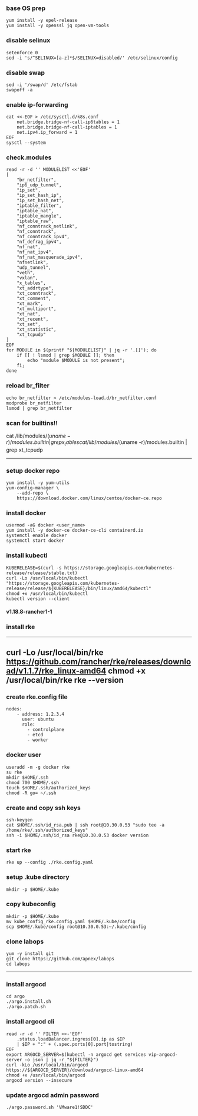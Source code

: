 ### base OS prep
```
yum install -y epel-release
yum install -y openssl jq open-vm-tools
```

### disable selinux
```
setenforce 0
sed -i 's/^SELINUX=[a-z]*$/SELINUX=disabled/' /etc/selinux/config
```

### disable swap
```
sed -i '/swap/d' /etc/fstab
swapoff -a
```

### enable ip-forwarding
```
cat <<-EOF > /etc/sysctl.d/k8s.conf
	net.bridge.bridge-nf-call-ip6tables = 1
	net.bridge.bridge-nf-call-iptables = 1
	net.ipv4.ip_forward = 1
EOF
sysctl --system
```

### check.modules
```
read -r -d '' MODULELIST <<'EOF'
[
	"br_netfilter",
	"ip6_udp_tunnel",
	"ip_set",
	"ip_set_hash_ip",
	"ip_set_hash_net",
	"iptable_filter",
	"iptable_nat",
	"iptable_mangle",
	"iptable_raw",
	"nf_conntrack_netlink",
	"nf_conntrack",
	"nf_conntrack_ipv4",
	"nf_defrag_ipv4",
	"nf_nat",
	"nf_nat_ipv4",
	"nf_nat_masquerade_ipv4",
	"nfnetlink",
	"udp_tunnel",
	"veth",
	"vxlan",
	"x_tables",
	"xt_addrtype",
	"xt_conntrack",
	"xt_comment",
	"xt_mark",
	"xt_multiport",
	"xt_nat",
	"xt_recent",
	"xt_set",
	"xt_statistic",
	"xt_tcpudp"
]
EOF
for MODULE in $(printf "${MODULELIST}" | jq -r '.[]'); do
	if [[ ! lsmod | grep $MODULE ]]; then
		echo "module $MODULE is not present";
	fi;
done
```
### reload br_filter
```
echo br_netfilter > /etc/modules-load.d/br_netfilter.conf
modprobe br_netfilter
lsmod | grep br_netfilter
```

### scan for builtins!!
cat /lib/modules/$(uname -r)/modules.builtin | grep x_tables
cat /lib/modules/$(uname -r)/modules.builtin | grep xt_tcpudp

---
### setup docker repo
```
yum install -y yum-utils
yum-config-manager \
	--add-repo \
	https://download.docker.com/linux/centos/docker-ce.repo
```

### install docker
```
usermod -aG docker <user_name>
yum install -y docker-ce docker-ce-cli containerd.io
systemctl enable docker
systemctl start docker
```

### install kubectl
```
KUBERELEASE=$(curl -s https://storage.googleapis.com/kubernetes-release/release/stable.txt)
curl -Lo /usr/local/bin/kubectl "https://storage.googleapis.com/kubernetes-release/release/${KUBERELEASE}/bin/linux/amd64/kubectl"
chmod +x /usr/local/bin/kubectl
kubectl version --client
```

#### v1.18.8-rancher1-1
### install rke
---
curl -Lo /usr/local/bin/rke https://github.com/rancher/rke/releases/download/v1.1.7/rke_linux-amd64
chmod +x /usr/local/bin/rke
rke --version
---

### create rke.config file
```
nodes:
    - address: 1.2.3.4
      user: ubuntu
      role:
        - controlplane
        - etcd
        - worker
```

### docker user
```
useradd -m -g docker rke
su rke
mkdir $HOME/.ssh
chmod 700 $HOME/.ssh
touch $HOME/.ssh/authorized_keys
chmod -R go= ~/.ssh
```

### create and copy ssh keys
```
ssh-keygen
cat $HOME/.ssh/id_rsa.pub | ssh root@10.30.0.53 "sudo tee -a /home/rke/.ssh/authorized_keys"
ssh -i $HOME/.ssh/id_rsa rke@10.30.0.53 docker version
```

### start rke
```
rke up --config ./rke.config.yaml
```

### setup .kube directory
```
mkdir -p $HOME/.kube
```

### copy kubeconfig
```
mkdir -p $HOME/.kube
mv kube_config_rke.config.yaml $HOME/.kube/config
scp $HOME/.kube/config root@10.30.0.53:~/.kube/config
```

### clone labops
```
yum -y install git
git clone https://github.com/apnex/labops
cd labops
```

---
### install argocd
```
cd argo
./argo.install.sh
./argo.patch.sh
```

### install argocd cli
```
read -r -d '' FILTER <<-'EOF'
	.status.loadBalancer.ingress[0].ip as $IP
	| $IP + ":" + (.spec.ports[0].port|tostring)
EOF
export ARGOCD_SERVER=$(kubectl -n argocd get services vip-argocd-server -o json | jq -r "${FILTER}")
curl -kLo /usr/local/bin/argocd https://${ARGOCD_SERVER}/download/argocd-linux-amd64
chmod +x /usr/local/bin/argocd
argocd version --insecure
```

### update argocd admin password
```
./argo.password.sh 'VMware1!SDDC'
```
